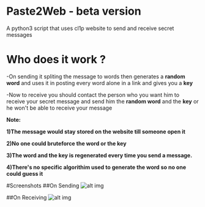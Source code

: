 # Paste2Web - beta version
A python3 script that uses cl1p website to send and receive secret messages 
# Who does it work ?
-On sending it spliting the message to words then generates a **random word** and uses it in posting every word alone in a link and gives you a **key**

-Now to receive you should contact the person who you want him to receive your secret message and send him the **random word** and the **key** or he won't be able to receive your message

**Note:**

**1)The message would stay stored on the website till someone open it**

**2)No one could bruteforce the word or the key**

**3)The word and the key is regenerated every time you send a message.**

**4)There's no specific algorithim used to generate the word so no one could guess it**

#Screenshots
##On Sending
![alt img](https://github.com/D4Vinci/Paste2Web/blob/master/Sending_Screenshot.JPG)

##On Receiving
![alt img](https://github.com/D4Vinci/Paste2Web/blob/master/Receiving_Screenshot.JPG)

